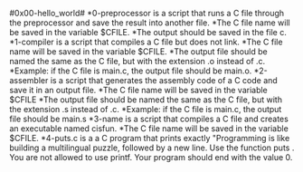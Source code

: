 #0x00-hello_world#
*0-preprocessor is a script that runs a C file through the preprocessor and save the result into another file.
	*The C file name will be saved in the variable $CFILE.
	*The output should be saved in the file c.
*1-compiler is a script that compiles a C file but does not link.
	*The C file name will be saved in the variable $CFILE.
	*The output file should be named the same as the C file, but with the extension .o instead of .c.
		*Example: if the C file is main.c, the output file should be main.o.
*2-assembler is a script that generates the assembly code of a C code and save it in an output file.
	*The C file name will be saved in the variable $CFILE
	*The output file should be named the same as the C file, but with the extension .s instead of .c.
	*Example: if the C file is main.c, the output file should be main.s
*3-name is a script that compiles a C file and creates an executable named cisfun.
	*The C file name will be saved in the variable $CFILE.
*4-puts.c is a a C program that prints exactly "Programming is like building a multilingual puzzle, followed by a new line.
	Use the function puts .
	You are not allowed to use printf.
	Your program should end with the value 0.
